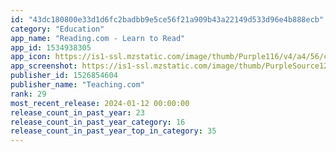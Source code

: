 ```yaml
---
id: "43dc180800e33d1d6fc2badbb9e5ce56f21a909b43a22149d533d96e4b888ecb"
category: "Education"
app_name: "Reading.com - Learn to Read"
app_id: 1534938305
app_icon: https://is1-ssl.mzstatic.com/image/thumb/Purple116/v4/a4/56/cf/a456cf56-1764-56a3-835f-1d49cc0648d1/AppIcon-0-0-1x_U007emarketing-0-7-0-85-220.png/1024x1024bb.png
app_screenshot: https://is1-ssl.mzstatic.com/image/thumb/PurpleSource126/v4/a6/bf/5b/a6bf5b24-1946-0151-2f56-1123a50395d3/c0d00a3a-20a4-4f8b-8081-46157913be87_1122-iOS-6.5--000.jpg/1242x2688bb.png
publisher_id: 1526854604
publisher_name: "Teaching.com"
rank: 29
most_recent_release: 2024-01-12 00:00:00
release_count_in_past_year: 23
release_count_in_past_year_category: 16
release_count_in_past_year_top_in_category: 35
---
```

